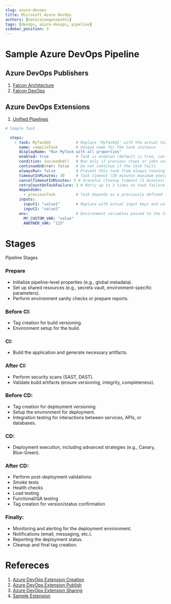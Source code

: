 ```yaml
---
slug: azure-devops
title: Microsoft Azure DevOps
authors: [natarajanganapathi]
tags: [devops, azure-devops, pipeline]
sidebar_position: 3
---
```


# Sample Azure DevOps Pipeline

## Azure DevOps Publishers
1. [Falcon Architecture](https://marketplace.visualstudio.com/manage/publishers/FalconArchitecture)
2. [Falcon DevOps](https://marketplace.visualstudio.com/manage/publishers/falcondevops)

## Azure DevOps Extensions
1. [Unified Pipelines]()

```yml 
# Sample Task

  steps:
    - task: MyTask@1           # Replace 'MyTask@1' with the actual task name/version
      name: compileTask        # Unique name for the task instance
      displayName: "Run MyTask with all properties"
      enabled: true            # Task is enabled (default is true, can also be omitted in this case)
      condition: succeeded()   # Run only if previous steps or jobs succeeded
      continueOnError: false   # Do not continue if the task fails
      alwaysRun: false         # Prevent this task from always running regardless of previous outcomes
      timeoutInMinutes: 30     # Task timeout (30 minutes maximum execution time)
      cancelTimeoutInMinutes: 5 # Graceful cleanup timeout (5 minutes) if the pipeline is canceled
      retryCountOnTaskFailure: 3 # Retry up to 3 times on task failure
      dependsOn: 
        - previousTask         # Task depends on a previously defined task (example name)
      inputs:
        input1: "value1"       # Replace with actual input keys and values required by the task
        input2: "value2"
      env:                     # Environment variables passed to the task
        MY_CUSTOM_VAR: "value"
        ANOTHER_VAR: "123"
```

# Stages
Pipeline Stages

### Prepare

* Initialize pipeline-level properties (e.g., global metadata).
* Set up shared resources (e.g., secrets vault, environment-specific parameters).
* Perform environment sanity checks or prepare reports.

### Before CI:

* Tag creation for build versioning.
* Environment setup for the build.

### CI:

* Build the application and generate necessary artifacts.


### After CI:

* Perform security scans (SAST, DAST).
* Validate build artifacts (ensure versioning, integrity, completeness).

### Before CD:

* Tag creation for deployment versioning.
* Setup the environment for deployment.
* Integration testing for interactions between services, APIs, or databases.

### CD:

* Deployment execution, including advanced strategies (e.g., Canary, Blue-Green).

### After CD:

* Perform post-deployment validations:
* Smoke tests
* Health checks
* Load testing
* Functional/QA testing
* Tag creation for version/status confirmation

### Finally:

* Monitoring and alerting for the deployment environment.
* Notifications (email, messaging, etc.).
* Reporting the deployment status.
* Cleanup and final tag creation.

# Refereces
1. [Azure DevOps Extension Creation](https://learn.microsoft.com/en-us/azure/devops/extend/get-started/node?view=azure-devops)
2. [Azure DevOps Extension Publish](https://learn.microsoft.com/en-us/azure/devops/extend/publish/overview?view=azure-devops)
3. [Azure DevOps Extension Sharing](https://learn.microsoft.com/en-us/azure/devops/extend/publish/overview?view=azure-devops#share-your-extension)
4. [Sample Extension](https://github.com/DataThirstLtd/databricks.vsts.tools)
